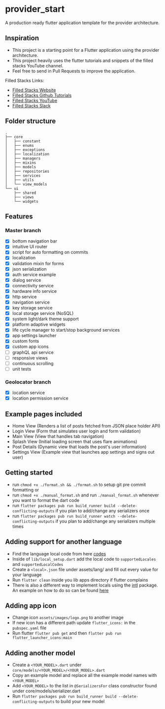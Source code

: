 # provider_start

A production ready flutter application template for the provider architecture.

## Inspiration

- This project is a starting point for a Flutter application using the provider architecture.
- This project heavily uses the flutter tutorials and snippets of the filled stacks YouTube channel.
- Feel free to send in Pull Requests to improve the application.

Filled Stacks Links:

- [Filled Stacks Website](https://www.filledstacks.com/)
- [Filled Stacks Github Tutorials](https://github.com/FilledStacks/flutter-tutorials)
- [Filled Stacks YouTube](https://www.youtube.com/channel/UC2d0BYlqQCdF9lJfydl_02Q)
- [Filled Stacks Slack](https://filledstacks.slack.com/join/shared_invite/enQtNjY0NTQ3MTYwMzEwLTJjZmU0ODRhOTA5ZGE3MTUxOTUzODdlNzFjMDg0ZGU4ZDQzMzVlMDQ0MzYxZWNhOWViOGI1NjZiZDE1YTQ3NGM)

## Folder structure

```shell
.
├── core
│   ├── constant
│   ├── enums
│   ├── exceptions
│   ├── localization
│   ├── managers
│   ├── mixins
│   ├── models
│   ├── repositories
│   ├── services
│   ├── utils
│   └── view_models
└── ui
    ├── shared
    ├── views
    └── widgets
```

## Features

### Master branch

- [x] bottom navigation bar
- [x] intuitive UI router
- [x] script for auto formatting on commits
- [x] localization
- [x] validation mixin for forms
- [x] json serialization
- [x] auth service example
- [x] dialog service
- [x] connectivity service
- [x] hardware info service
- [x] http service
- [x] navigation service
- [x] key storage service
- [x] local storage service (NoSQL)
- [x] system light/dark theme support
- [x] platform adaptive widgets
- [x] life cycle manager to start/stop background services
- [x] app settings launcher
- [x] custom fonts
- [x] custom app icons
- [ ] graphQL api service
- [ ] responsive views
- [ ] continuous scrolling
- [ ] unit tests

### Geolocator branch

- [x] location service
- [x] location permission service

## Example pages included

- Home View (Renders a list of posts fetched from JSON place holder API)
- Login View (Form that simulates user login and form validation)
- Main View (View that handles tab navigation)
- Splash View (Initial loading screen that uses flare animations)
- Post Details (Dynamic view that loads the post's user information)
- Settings View (Example view that launches app settings and signs out user)

## Getting started

- run `chmod +x ./format.sh && ./format.sh` to setup git pre commit formatting or
- run `chmod +x ./manual_format.sh` and run `./manual_format.sh` whenever you want to format the dart code
- run `flutter packages pub run build_runner build --delete-conflicting-outputs` if you plan to add/change any serializers once
- run `flutter packages pub run build_runner watch --delete-conflicting-outputs` if you plan to add/change any serializers multiple times

## Adding support for another language

- Find the language local code from here [codes](https://en.wikipedia.org/wiki/List_of_ISO_639-1_codes)
- Inside of `lib/local_setup.dart` add the local code to `supportedLocales` and `supportedLocalCodes`
- Create a `<local>.json` file under assets/lang/ and fill out every value for your language
- Run `flutter clean` inside you lib apps directory if flutter complains
- There is also a different way to implement locals using the [intl](https://pub.dev/packages/intl) package. An example on how to do so can be found [here](https://github.com/flutter/website/tree/master/examples/internationalization/intl_example)

## Adding app icon

- Change icon `assets/images/logo.png` to another image
- If new icon has a different path update `flutter_icons:` in the `pubspec.yaml` file
- Run flutter `flutter pub get` and then `flutter pub run flutter_launcher_icons:main`

## Adding another model

- Create a `<YOUR_MODEL>.dart` under `core/models/<YOUR_MODEL>/<YOUR_MODEL>.dart`
- Copy an example model and replace all the example model names with `<YOUR_MODEL>`
- Add `<YOUR_MODEL>` to the list in `@SerializersFor` class constructor found under core/models/serializer.dart
- Run `flutter packages pub run build_runner build --delete-conflicting-outputs` to build your new model

